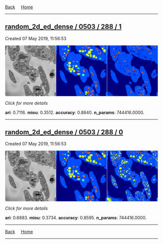 
[Back](..)&nbsp;&nbsp;&nbsp;&nbsp;&nbsp;[Home](https://leapmanlab.github.io/snapshots)

---

<div class="summary"><a href="1"><h2>random_2d_ed_dense / 0503 / 288 / 1</h2></a><p>Created 07 May 2019, 11:56:53
</p><a href="1"><img src="1/media/summary.png" align="center"></a><p>
<i>Click for more details</i>
</p></div>

**ari**: 0.7116. **miou**: 0.3512. **accuracy**: 0.8840. **n_params**: 744416.0000. 

---

<div class="summary"><a href="0"><h2>random_2d_ed_dense / 0503 / 288 / 0</h2></a><p>Created 07 May 2019, 11:56:53
</p><a href="0"><img src="0/media/summary.png" align="center"></a><p>
<i>Click for more details</i>
</p></div>

**ari**: 0.6883. **miou**: 0.3734. **accuracy**: 0.8595. **n_params**: 744416.0000. 

---

[Back](..)&nbsp;&nbsp;&nbsp;&nbsp;&nbsp;[Home](https://leapmanlab.github.io/snapshots)

---